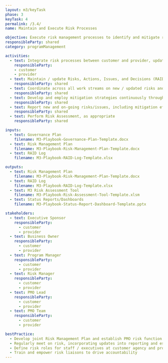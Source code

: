 ```yaml
---
layout: m3/keyTask
phase: 3
keyTask: 4
permalink: /3.4/
name: Maintain and Execute Risk Processes

objective: Execute risk management processes to identify and mitigate risks / issues throughout the implementation.
responsibleParty: shared
category: programManagement

activities:
  - text: Integrate risk processes between customer and provider, updating Risk Management Plan
    responsibleParty:
    - customer
    - provider
  - text: Maintain / update Risks, Actions, Issues, and Decisions (RAID) Log
    responsibleParty: shared
  - text: Coordinate across all work streams on new / updated risks and status of implementation efforts (~every 2 weeks)
    responsibleParty: shared
  - text: Develop and employ mitigation strategies continuously throughout Phase 3
    responsibleParty: shared
  - text: Report new and on-going risks/issues, including mitigation efforts in meetings with decision-makers thru Status Reports/Dashboards
    responsibleParty: shared
  - text: Perform Risk Assessment, as appropriate
    responsibleParty: shared

inputs:
  - text: Governance Plan
    filename: M3-Playbook-Governance-Plan-Template.docx
  - text: Risk Management Plan
    filename: M3-Playbook-Risk-Management-Plan-Template.docx
  - text: RAID Log 
    filename: M3-Playbook-RAID-Log-Template.xlsx

outputs:
  - text: Risk Management Plan
    filename: M3-Playbook-Risk-Management-Plan-Template.docx
  - text: RAID Log 
    filename: M3-Playbook-RAID-Log-Template.xlsx
  - text: M3 Risk Assessment Tool
    filename: M3-Playbook-Risk-Assessment-Tool-Template.xlsm
  - text: Status Reports/Dashboards
    filename: M3-Playbook-Status-Report-Dashboard-Template.pptx

stakeholders:
  - text: Executive Sponsor
    responsibleParty:
      - customer
      - provider
  - text: Business Owner
    responsibleParty:
      - customer
      - provider
  - text: Program Manager
    responsibleParty:
      - customer
      - provider
  - text: Risk Manager
    responsibleParty:
      - customer
      - provider
  - text: PMO Lead
    responsibleParty:
      - customer
      - provider
  - text: PMO Team
    responsibleParty:
      - customer
      - provider

bestPractice:
  - Develop joint Risk Management Plan and establish PMO risk function before transition to coordinate risk management efforts
  - Regularly meet on risk, incorporating updates into reporting and escalation; document in RAID Log to facilitate communication
  - Define risk roles for staff / executives at customer agency and provider; train teams on risk identification and mitigation
  - Train and empower risk liaisons to drive accountability
---
```

